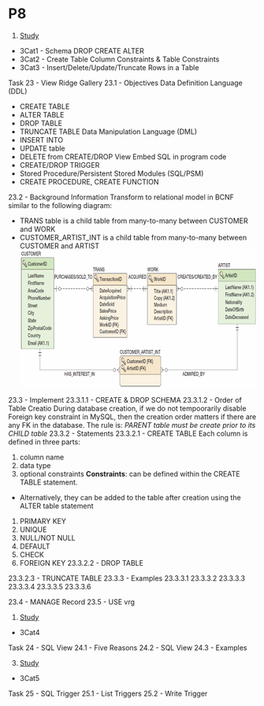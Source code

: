 # P8

1. [Study](https://cisjw.sitehost.iu.edu/dbsguide/view-ridge-gallery.html)
- 3Cat1 - Schema DROP CREATE ALTER
- 3Cat2 - Create Table Column Constraints & Table Constraints
- 3Cat3 - Insert/Delete/Update/Truncate Rows in a Table

Task 23 - View Ridge Gallery
23.1 - Objectives
Data Definition Language (DDL)
- CREATE TABLE
- ALTER TABLE
- DROP TABLE
- TRUNCATE TABLE
Data Manipulation Language (DML)
- INSERT INTO
- UPDATE table
- DELETE from
CREATE/DROP View
Embed SQL in program code
- CREATE/DROP TRIGGER
- Stored Procedure/Persistent Stored Modules (SQL/PSM)
- CREATE PROCEDURE, CREATE FUNCTION

23.2 - Background Information
Transform to relational model in BCNF similar to the following diagram:
- TRANS table is a child table from many-to-many between CUSTOMER and WORK
- CUSTOMER_ARTIST_INT is a child table from many-to-many between CUSTOMER and ARTIST
![](2021-12-01-17-59-28.png)

23.3 - Implement
23.3.1.1 - CREATE & DROP SCHEMA
23.3.1.2 - Order of Table Creatio
During database creation, if we do not tempoorarily disable Foreign key constraint in MySQL, then the creation order matters if there are any FK in the database. The rule is:
*PARENT table must be create prior to its CHILD table*
23.3.2 - Statements
23.3.2.1 - CREATE TABLE
Each column is defined in three parts:
1. column name
2. data type
3. optional constraints
**Constraints**: can be defined within the CREATE TABLE statement.
- Alternatively, they can be added to the table after creation using the ALTER table statement
1. PRIMARY KEY
2. UNIQUE
3. NULL/NOT NULL
4. DEFAULT
5. CHECK
6. FOREIGN KEY
23.3.2.2 - DROP TABLE

23.3.2.3 - TRUNCATE TABLE
23.3.3 - Examples
23.3.3.1
23.3.3.2
23.3.3.3
23.3.3.4
23.3.3.5
23.3.3.6


23.4 - MANAGE Record
23.5 - USE vrg


1. [Study](https://cisjw.sitehost.iu.edu/dbsguide/sql-view-1.html)
- 3Cat4

Task 24 - SQL View
24.1 - Five Reasons
24.2 - SQL View
24.3 - Examples

3. [Study](https://cisjw.sitehost.iu.edu/dbsguide/sql-trigger.html)
- 3Cat5

Task 25 - SQL Trigger
25.1 - List Triggers
25.2 - Write Trigger